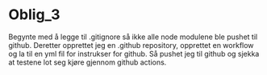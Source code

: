 # Oblig_3

Begynte med å legge til .gitignore så ikke alle node modulene ble pushet til github. 
Deretter opprettet jeg en .github repository, opprettet en workflow og la til en yml fil for instrukser for github.
Så pushet jeg til github og sjekka at testene lot seg kjøre gjennom github actions.
